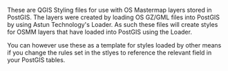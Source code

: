 These are QGIS Styling files for use with OS Mastermap layers stored in PostGIS. 
The layers were created by loading OS GZ/GML files into PostGIS by using Astun Technology's Loader. 
As such these files will create styles for OSMM layers that have loaded into PostGIS using the Loader.  

You can however use these as a template for styles loaded by other means if you change the rules set in the stlyes to reference the relevant field in your PostGIS tables. 


